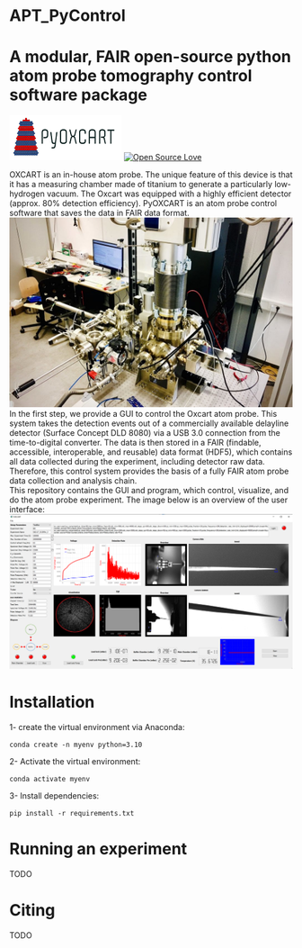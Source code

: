 # APT_PyControl 
# A modular, FAIR open-source python atom probe tomography control software package
![plot](gui_png/logo.png)
[![Open Source Love](https://badges.frapsoft.com/os/v1/open-source.png?v=103)](https://github.com/ellerbrock/open-source-badges/)

 OXCART is an in-house atom probe. 
The unique feature of this device is that it has a measuring chamber made of titanium to generate a particularly low-hydrogen vacuum.
The Oxcart was equipped with a highly efficient detector (approx. 80% detection efficiency). PyOXCART is an atom probe control software that saves the data in FAIR data format.
![plot](gui_png/oxcart.png)
In the first step, we provide a GUI to control the Oxcart atom probe. This system takes the detection events out of a commercially available delayline detector (Surface Concept DLD 8080) via a USB 3.0 connection from the time-to-digital converter. The data is then stored in a FAIR (findable, accessible, interoperable, and reusable) data format (HDF5), which contains all data collected during the experiment, including detector raw data. 
Therefore, this control system provides the basis of a fully FAIR atom probe data collection and analysis chain.  
This repository contains the GUI and program, which control, visualize, and do the atom probe experiment.
The image below is an overview of the user interface:
![plot](gui_png/screenshot.png)

#  Installation
1- create the virtual environment via Anaconda:
    
    conda create -n myenv python=3.10

2- Activate the virtual environment:

    conda activate myenv
    

3- Install dependencies:
    
    pip install -r requirements.txt
# Running an experiment
TODO
# Citing 
TODO

